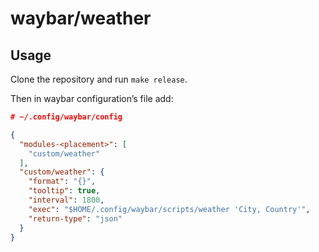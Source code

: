 # waybar/weather

## Usage

Clone the repository and run `make release`.

Then in waybar configuration’s file add:
```json
# ~/.config/waybar/config

{
  "modules-<placement>": [
    "custom/weather"
  ],
  "custom/weather": {
    "format": "{}",
    "tooltip": true,
    "interval": 1800,
    "exec": "$HOME/.config/waybar/scripts/weather 'City, Country'",
    "return-type": "json"
  }
}
```
